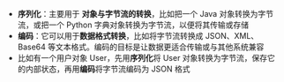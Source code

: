 
- **序列化**：主要用于 **对象与字节流的转换**，比如把一个 Java 对象转换为字节流，或把一个 Python 字典对象转换为字节流，以便将其传输或存储
- **编码**：它可以用于**数据格式转换**，比如将字节流转换成 JSON、XML、Base64 等文本格式。编码的目标是让数据更适合传输或与其他系统兼容
- 比如有一个用户对象 User，先用**序列化**将 User 对象转换为字节流，保存它的内部状态，再用**编码**将字节流编码为 JSON 格式